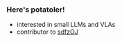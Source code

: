 ### Here's potatoler!
- interested in small LLMs and VLAs
- contributor to [sdfzOJ](https://gitee.com/zhjxaoini/syzoj)
